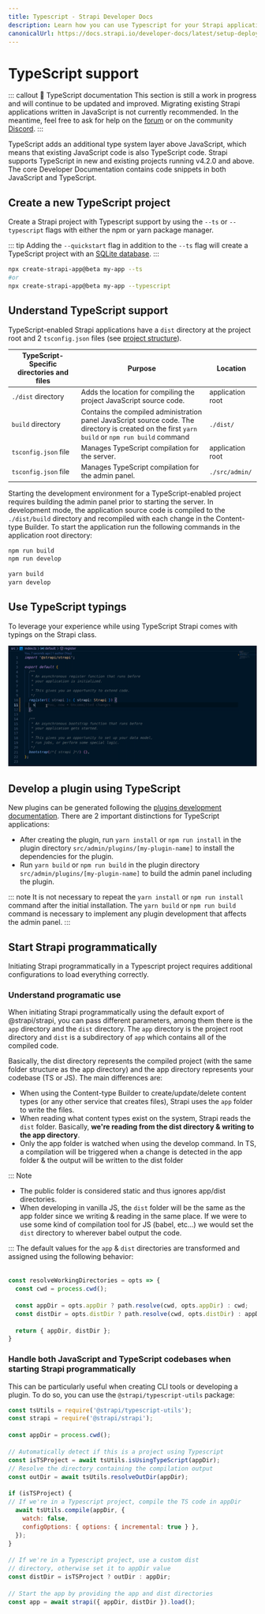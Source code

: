 ```yaml
---
title: Typescript - Strapi Developer Docs
description: Learn how you can use Typescript for your Strapi application.
canonicalUrl: https://docs.strapi.io/developer-docs/latest/setup-deployment-guides/configurations/databases/typescript.html
---
```


# TypeScript support

::: callout 🚧  TypeScript documentation
This section is still a work in progress and will continue to be updated and improved. Migrating existing Strapi applications written in JavaScript is not currently recommended. In the meantime, feel free to ask for help on the [forum](https://forum.strapi.io/) or on the community [Discord](https://discord.strapi.io).
:::

TypeScript adds an additional type system layer above JavaScript, which means that existing JavaScript code is also TypeScript code. Strapi supports TypeScript in new and existing projects running v4.2.0 and above. The core Developer Documentation contains code snippets in both JavaScript and TypeScript.

## Create a new TypeScript project

Create a Strapi project with Typescript support by using the `--ts` or `--typescript` flags with either the npm or yarn package manager.

::: tip
Adding the `--quickstart` flag in addition to the `--ts` flag will create a TypeScript project with an [SQLite database](/developer-docs/latest/setup-deployment-guides/installation/cli.md#creating-a-strapi-project).
:::

<!-- UPDATE these code blocks for the stable release-->

<code-group>

<code-block title="NPM">

```sh
npx create-strapi-app@beta my-app --ts
#or
npx create-strapi-app@beta my-app --typescript
```

</code-block>

<!-- <code-block title="YARN">
```sh
yarn create-strapi-app@latest my-project --ts

# or

yarn create-strapi-app@latest my-project --typescript
```
</code-block> -->

</code-group>

## Understand TypeScript support

TypeScript-enabled Strapi applications have a `dist` directory at the project root and 2 `tsconfig.json` files (see [project structure](/developer-docs/latest/setup-deployment-guides/file-structure.md)).

| TypeScript-Specific directories and files | Purpose                                                                                                                                           | Location         |
|-------------------------------------------|---------------------------------------------------------------------------------------------------------------------------------------------------|------------------|
| `./dist` directory                        | Adds the location for compiling the project JavaScript source code.                                                                               | application root |
| `build` directory                         | Contains the compiled administration panel JavaScript source code.  The directory is created on the first `yarn build` or `npm run build` command | `./dist/`         |
| `tsconfig.json` file                      | Manages TypeScript compilation for the server.                                                                                                    | application root |
| `tsconfig.json` file                      | Manages TypeScript compilation for the admin panel.                                                                                               | `./src/admin/`   |

Starting the development environment for a TypeScript-enabled project requires building the admin panel prior to starting the server. In development mode, the application source code is compiled to the `./dist/build` directory and recompiled with each change in the Content-type Builder. To start the application run the following commands in the application root directory:

<code-group>

<code-block title="NPM">

```sh
npm run build
npm run develop
```

</code-block>

 <code-block title="YARN">

```sh
yarn build
yarn develop
```

</code-block>

</code-group>

## Use TypeScript typings

To leverage your experience while using TypeScript Strapi comes with typings on the Strapi class.

![Animated gif demonstrating TypeScript typings](./TypeScript-typing.gif)

## Develop a plugin using TypeScript

New plugins can be generated following the [plugins development documentation](/developer-docs/latest/development/plugins-development.md). There are 2 important distinctions for TypeScript applications:

- After creating the plugin, run `yarn install` or `npm run install` in the plugin directory `src/admin/plugins/[my-plugin-name]` to install the dependencies for the plugin.
- Run `yarn build` or `npm run build` in the plugin directory `src/admin/plugins/[my-plugin-name]` to build the admin panel including the plugin.

::: note
It is not necessary to repeat the `yarn install` or `npm run install` command after the initial installation. The `yarn build` or `npm run build` command is necessary to implement any plugin development that affects the admin panel.
:::

## Start Strapi programmatically

Initiating Strapi programmatically in a Typescript project requires additional configurations to load everything correctly.

### Understand programatic use

When initiating Strapi programmatically using the default export of @strapi/strapi, you can pass different parameters, among them there is the `app` directory and the `dist` directory. The `app` directory is the project root directory and `dist` is a subdirectory of `app` which contains all of the compiled code.

Basically, the dist directory represents the compiled project (with the same folder structure as the app directory) and the app directory represents your codebase (TS or JS). The main differences are:

- When using the Content-type Builder to create/update/delete content types (or any other service that creates files), Strapi uses the `app` folder to write the files.
- When reading what content types exist on the system, Strapi reads the `dist` folder. Basically, **we're reading from the dist directory & writing to the app directory**.
- Only the app folder is watched when using the develop command. In TS, a compilation will be triggered when a change is detected in the app folder & the output will be written to the dist folder

::: Note

- The public folder is considered static and thus ignores app/dist directories.
- When developing in vanilla JS, the `dist` folder will be the same as the app folder since we writing & reading in the same place. If we were to use some kind of compilation tool for JS (babel, etc...) we would set the `dist` directory to wherever babel output the code.

:::
The default values for the `app` & `dist` directories are transformed and assigned using the following behavior:

```js

const resolveWorkingDirectories = opts => {
  const cwd = process.cwd();

  const appDir = opts.appDir ? path.resolve(cwd, opts.appDir) : cwd;
  const distDir = opts.distDir ? path.resolve(cwd, opts.distDir) : appDir;

  return { appDir, distDir };
}

```

### Handle both JavaScript and TypeScript codebases when starting Strapi programmatically

This can be particularly useful when creating CLI tools or developing a plugin. To do so, you can use the `@strapi/typescript-utils` package:

```js
const tsUtils = require('@strapi/typescript-utils');
const strapi = require('@strapi/strapi');

const appDir = process.cwd();

// Automatically detect if this is a project using Typescript
const isTSProject = await tsUtils.isUsingTypeScript(appDir);
// Resolve the directory containing the compilation output
const outDir = await tsUtils.resolveOutDir(appDir);

if (isTSProject) {
// If we're in a Typescript project, compile the TS code in appDir
  await tsUtils.compile(appDir, {
    watch: false,
    configOptions: { options: { incremental: true } },
  });
}

// If we're in a Typescript project, use a custom dist
// directory, otherwise set it to appDir value 
const distDir = isTSProject ? outDir : appDir;

// Start the app by providing the app and dist directories
const app = await strapi({ appDir, distDir }).load();

```
